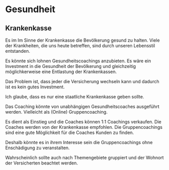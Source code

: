 # Gesundheit

## Krankenkasse

Es im Im Sinne der Krankenkasse die Bevölkerung gesund zu halten. Viele der Krankheiten, die uns heute betreffen, sind durch unseren Lebensstil entstanden.

Es könnte sich lohnen Gesundheitscoachings anzubieten. Es wäre ein Investment in die Gesundheit der Bevölkerung und gleichzeitig möglichkerweise eine Entlastung der Krankenkassen.

Das Problem ist, dass jeder die Versicherung wechseln kann und dadurch ist es kein gutes Investment.

Ich glaube, dass es nur eine staatliche Krankenkasse geben sollte.

Das Coaching könnte von unabhängigen Gesundheitscoaches ausgeführt werden. Vielleicht als (Online) Gruppencoaching.

Es dient als Einstieg und die Coaches können 1:1 Coachings verkaufen. Die Coaches werden von der Krankenkasse empfohlen. Die Gruppencoachings sind eine gute Möglichkeit für die Coaches Kunden zu finden.

Deshalb könnte es in ihrem Interesse sein die Gruppencoachings ohne Enschädigung zu veranstalten.

Wahrscheinlich sollte auch nach Themengebiete gruppiert und der Wohnort der Versicherten beachtet werden.